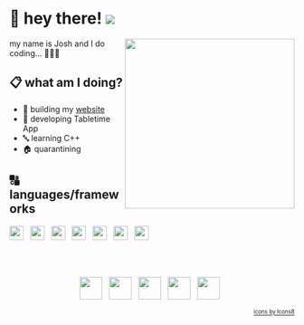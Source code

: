 # 👋 hey there! ![](https://visitor-badge.glitch.me/badge?page_id=joshlucpoll.joshlucpoll)

<img align="right" src="https://media.giphy.com/media/LnWZ2yY1dYEaA/giphy.gif" height="300">

my name is Josh and I do coding... 👨🏻‍💻

## 📋 what am I doing?

* 👷 building my [website](https://joshlucpoll.com)
* 🔨 developing Tabletime App
* 🔤 learning C++
* 🏠 quarantining

## 🔠 languages/frameworks
<p align="left">
    <a href="https://www.python.org/"><img height="25" src="https://img.icons8.com/color/2x/python.png"></a>&nbsp;&nbsp;
    <a href="https://developer.mozilla.org/en-US/docs/Web/JavaScript"><img height="25" src="https://img.icons8.com/color/2x/javascript.png"></a>&nbsp;&nbsp;
    <a href="https://www.cplusplus.com/"><img height="25" src="https://img.icons8.com/color/2x/c-plus-plus-logo.png"></a>&nbsp;&nbsp;
    <a href="https://docs.oracle.com/javase/7/docs/technotes/guides/language/"><img height="25" src="https://img.icons8.com/color/2x/java-coffee-cup-logo.png"></a>&nbsp;&nbsp;
    <a href="https://reactjs.org/"><img height="25" src="https://img.icons8.com/officel/2x/react.png"></a>&nbsp;&nbsp;
    <a href="https://developer.mozilla.org/en-US/docs/Web/HTML"><img height="25" src="https://img.icons8.com/color/2x/html-5.png"></a>&nbsp;&nbsp;
    <a href="https://developer.mozilla.org/en-US/docs/Web/CSS"><img height="25" src="https://img.icons8.com/color/2x/css3.png"></a>&nbsp;&nbsp;
</p>

<br/>
<br/>
<p align="center">
    <a href="mailto:info@joshlucpoll.com"><img height="40" src="https://img.icons8.com/fluent/48/000000/mail.png"></a>&nbsp;&nbsp;
    <a href="https://twitter.com/joshlucpoll"><img height="40" src="https://img.icons8.com/fluent/48/000000/twitter.png"></a>&nbsp;&nbsp;
    <a href="https://linkedin.com/in/joshlucpoll"><img height="40" src="https://crhenr.xyz/imgs/logos/linkedin_logo.svg"></a>&nbsp;&nbsp;
    <a href="https://stackoverflow.com/users/10472451/joshlucpoll"><img height="40" src="https://img.icons8.com/color/48/000000/stackoverflow.png"></a>&nbsp;&nbsp;
    <a href="https://codepen.io/joshlucpoll"><img height="40" src="https://img.icons8.com/color/48/000000/codepen.png"></a>&nbsp;&nbsp;
</p>

<p align="right">
  <sub><sup><a href="https://icons8.com">icons by Icons8</a></sup></sub>
</p>
